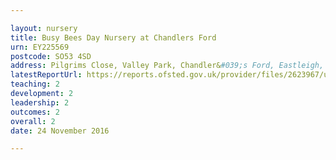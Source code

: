 ```yaml
---

layout: nursery
title: Busy Bees Day Nursery at Chandlers Ford
urn: EY225569
postcode: SO53 4SD
address: Pilgrims Close, Valley Park, Chandler&#039;s Ford, Eastleigh, Hampshire, SO53 4SD
latestReportUrl: https://reports.ofsted.gov.uk/provider/files/2623967/urn/EY225569.pdf
teaching: 2
development: 2
leadership: 2
outcomes: 2
overall: 2
date: 24 November 2016

---
```

